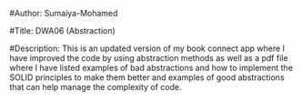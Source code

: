 #Author: Sumaiya-Mohamed

#Title: DWA06 (Abstraction)

#Description: This is an updated version of my book connect app where I have improved the code by using abstraction methods as well as a pdf file where I have listed examples of bad abstractions and how to implement the SOLID principles to make them better and examples of good abstractions that can help manage the complexity of code.

